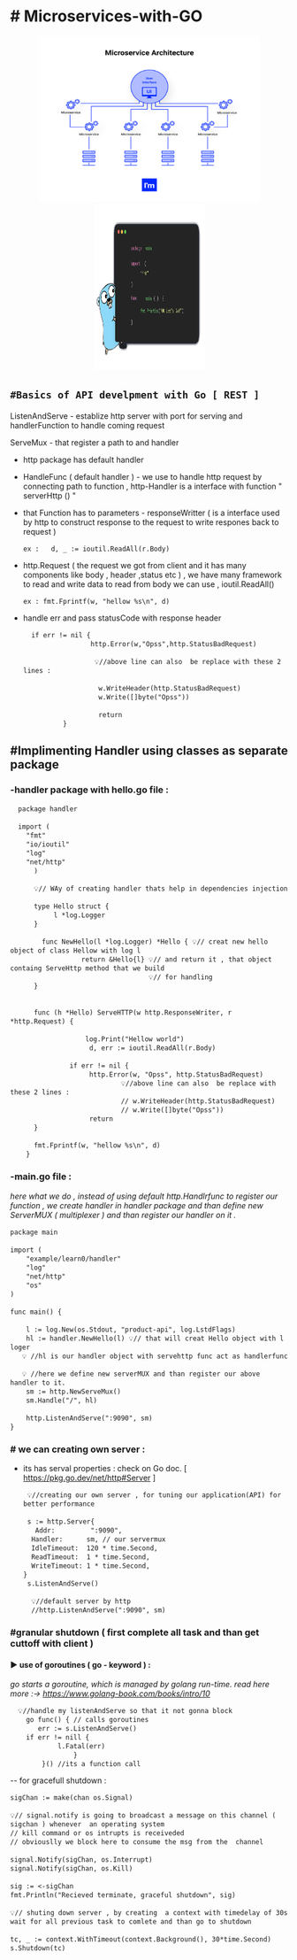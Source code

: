 # # Microservices-with-GO
 <p align="center">
   <a>
   <img height="300" width="400" src="https://github.com/siddharthsingh025/Microservices-with-GO/blob/main/imgs/micro.png">
   <img height="300" width="200" src="https://github.com/siddharthsingh025/Microservices-with-GO/blob/main/imgs/golang.png">
   </a>
</p> 

## `#Basics of API develpment with Go [ REST ]`

ListenAndServe - establize http  server with port for serving and handlerFunction to handle coming request 

ServeMux - that register a path to and handler 
   - http package has default handler 
   - HandleFunc ( default handler ) - we use to handle http request by connecting path to function , http-Handler is a interface with function " serverHttp () "
   - that Function has to parameters - responseWritter ( is a interface used by http to construct response to the request to write respones back to request )  
        
         ex :   d, _ := ioutil.ReadAll(r.Body)

- http.Request ( the request we got from client and it has many components like body , header ,status etc ) , we have many framework to read and write data to read from body we can use , ioutil.ReadAll() 
          
      ex : fmt.Fprintf(w, "hellow %s\n", d)

- handle err and pass statusCode with response header
        
        if err != nil {
                       http.Error(w,"Opss",http.StatusBadRequest)

                        💡//above line can also  be replace with these 2 lines : 

                         w.WriteHeader(http.StatusBadRequest)
                         w.Write([]byte("Opss"))

                         return   
                }

## #Implimenting Handler using classes as separate package
### -handler package with hello.go file : 

      package handler

      import (
        "fmt"
        "io/ioutil"
        "log"
        "net/http"
          )

          💡// WAy of creating handler thats help in dependencies injection

          type Hello struct {
               l *log.Logger
          }

            func NewHello(l *log.Logger) *Hello { 💡// creat new hello object of class Hellow with log l
                      return &Hello{l} 💡// and return it , that object containg ServeHttp method that we build
                                       💡// for handling
          }


          func (h *Hello) ServeHTTP(w http.ResponseWriter, r *http.Request) {

                       log.Print("Hellow world")
                        d, err := ioutil.ReadAll(r.Body)

                   if err != nil {
                        http.Error(w, "Opss", http.StatusBadRequest)
                                💡//above line can also  be replace with these 2 lines :
                                // w.WriteHeader(http.StatusBadRequest)
                                // w.Write([]byte("Opss"))
                        return
          }

          fmt.Fprintf(w, "hellow %s\n", d)
        }
        

### -main.go file : 
_here what we do , instead of using default http.Handlrfunc to register our function ,
we create handler in handler package and than define new ServerMUX ( multiplexer ) and
than register our handler on it ._

    
    package main

    import (
        "example/learn0/handler"
        "log"
        "net/http"
        "os"
    )

    func main() {

        l := log.New(os.Stdout, "product-api", log.LstdFlags)
        hl := handler.NewHello(l) 💡// that will creat Hello object with l loger
       💡 //hl is our handler object with servehttp func act as handlerfunc

       💡 //here we define new serverMUX and than register our above handler to it.
        sm := http.NewServeMux()
        sm.Handle("/", hl)

        http.ListenAndServe(":9090", sm)
    }


### # we can creating own server :
- its has serval properties : check on Go doc. [ https://pkg.go.dev/net/http#Server ]

       
       💡//creating our own server , for tuning our application(API) for better performance
       
       s := http.Server{
		 Addr:         ":9090",
	 	Handler:      sm, // our servermux
	 	IdleTimeout:  120 * time.Second,
	 	ReadTimeout:  1 * time.Second,
	 	WriteTimeout: 1 * time.Second,
	  }
       s.ListenAndServe()
       
        💡//default server by http
        //http.ListenAndServe(":9090", sm)
        
        


### #granular shutdown ( first complete all task and than get cuttoff with client )
#### ▶️ use of goroutines ( go - keyword ) : 
_go starts a goroutine, which is managed by golang run-time. read here more :-> https://www.golang-book.com/books/intro/10_
     
           
      
      💡//handle my listenAndServe so that it not gonna block
	    go func() { // calls goroutines
	   	   err := s.ListenAndServe()
   	   	if err != nill {
	       		l.Fatal(err)
	            	}
        	}() //its a function call

-- for gracefull shutdown : 


	sigChan := make(chan os.Signal)

	💡// signal.notify is going to broadcast a message on this channel ( sigchan ) whenever  an operating system
	// kill command or os intrupts is receiveded
	// obviouslly we block here to consume the msg from the  channel
 
	signal.Notify(sigChan, os.Interrupt)
	signal.Notify(sigChan, os.Kill)

	sig := <-sigChan
	fmt.Println("Recieved terminate, graceful shutdown", sig)

	💡// shuting down server , by creating  a context with timedelay of 30s wait for all previous task to comlete and than go to shutdown
 
	tc, _ := context.WithTimeout(context.Background(), 30*time.Second)
	s.Shutdown(tc)




   

   

      
        
        






 


